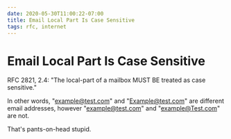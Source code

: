 ```yaml
---
date: 2020-05-30T11:00:22-07:00
title: Email Local Part Is Case Sensitive
tags: rfc, internet
---
```


# Email Local Part Is Case Sensitive

RFC 2821, 2.4: "The local-part of a mailbox MUST BE treated as case sensitive."

In other words, "example@test.com" and "Example@test.com" are different email addresses, however "example@test.com" and "example@Test.com" are not.

That's pants-on-head stupid.